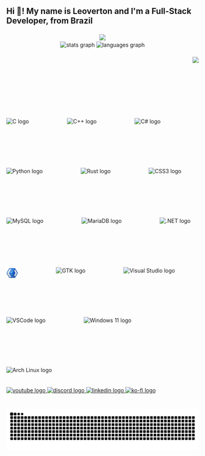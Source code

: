 <h2 align="left">Hi 👋! My name is Leoverton and I'm a Full-Stack Developer, from Brazil</h2>

###

<div align="center">
  <img src="https://discord.c99.nl/widget/theme-4/850088365306937434.png">
</div>

<div align="center">
  <img src="https://github-readme-stats.vercel.app/api?username=TXG0Fk3&hide_title=false&hide_rank=false&show_icons=true&include_all_commits=true&count_private=true&disable_animations=false&card_width=420&theme=catppuccin_mocha&locale=en&hide_border=false" height="170" alt="stats graph"  />
  <img src="https://github-readme-stats.vercel.app/api/top-langs?username=TXG0Fk3&locale=en&hide_title=false&layout=compact&card_width=420&langs_count=8&theme=catppuccin_mocha&hide_border=false" height="170" alt="languages graph"  />
</div>

###

<img align="right" height="160" src="https://64.media.tumblr.com/c54cc0334dc72952b8c3e3cd235c24c6/ca4cffc55a37b1a4-be/s540x810/1e1a368c80b667f69ceaa1890bbb584b3a387eb8.gif"  />

###

<div align="left"
     style="
       display: inline-flex;
       flex-wrap: wrap;
       gap: 100px;
     ">
  <img src="https://cdn.jsdelivr.net/gh/devicons/devicon/icons/c/c-original.svg"
       alt="C logo" height="30" />
  <img src="https://cdn.jsdelivr.net/gh/devicons/devicon/icons/cplusplus/cplusplus-original.svg"
       alt="C++ logo" height="30" />
  <img src="https://cdn.jsdelivr.net/gh/devicons/devicon/icons/csharp/csharp-original.svg"
       alt="C# logo" height="30" />
  <img src="https://cdn.jsdelivr.net/gh/devicons/devicon/icons/python/python-original.svg"
       alt="Python logo" height="30" />
  <img src="https://github.com/user-attachments/assets/92f979ef-9464-470c-90ff-f517270f988e"
       alt="Rust logo" height="30" />
  <img src="https://cdn.jsdelivr.net/gh/devicons/devicon/icons/css3/css3-original.svg"
       alt="CSS3 logo" height="30" />
  <img src="https://cdn.jsdelivr.net/gh/devicons/devicon/icons/mysql/mysql-original.svg"
       alt="MySQL logo" height="30" />
  <img src="https://cdn.jsdelivr.net/gh/devicons/devicon/icons/mariadb/mariadb-original.svg"
       alt="MariaDB logo" height="30" />
  <img src="https://learn.microsoft.com/dotnet/media/dotnet-logo.png"
       alt=".NET logo" height="30" />
  <img src="https://raw.githubusercontent.com/github/explore/cf735b00a13552a3f65867be555de24a51aff94c/topics/winui/winui.png"
       alt="WinUI3 logo" height="30" />
  <img src="https://th.bing.com/th/id/R.ac55f88821f8035a0bebbff84e31da7d?rik=uMsWj1PshSqc%2bw&pid=ImgRaw&r=0"
       alt="GTK logo" height="30" />
  <img src="https://upload.wikimedia.org/wikipedia/commons/thumb/5/59/Visual_Studio_Icon_2019.svg/512px-Visual_Studio_Icon_2019.svg.png"
       alt="Visual Studio logo" height="30" />
  <img src="https://cdn.jsdelivr.net/gh/devicons/devicon/icons/vscode/vscode-original.svg"
       alt="VSCode logo" height="30" />
  <img src="https://logospng.org/download/windows-11/logo-windows-11-icon-1024.png"
       alt="Windows 11 logo" height="30" />
  <img src="https://th.bing.com/th/id/R.ca1e3cbffbdb38fad2f932b9b83827a8?rik=3LKBfalCo3IXMA&riu=http%3a%2f%2fwiki.installgentoo.com%2fimages%2ff%2ff9%2fArch-linux-logo.png&ehk=zpCvsmXM4LTJwoWXpbb0MUPwP1CF8qQxIflAvYUr2CE%3d&risl=&pid=ImgRaw&r=0"
       alt="Arch Linux logo" height="30" />
</div>

###

<div align="left">
  <a href="https://www.youtube.com/@txg0fk3" target="_blank">
    <img src="https://img.shields.io/static/v1?message=Youtube&logo=youtube&label=&color=FF0000&logoColor=white&labelColor=&style=flat" height="30" alt="youtube logo"  />
  </a>
  <a href="https://discord.com/users/txg0fk3" target="_blank">
    <img src="https://img.shields.io/static/v1?message=Discord&logo=discord&label=&color=7289DA&logoColor=white&labelColor=&style=flat" height="30" alt="discord logo"  />
  </a>
  <a href="https://www.linkedin.com/in/leoverton-barros-xavier-565111307/?originalSubdomain=br" target="_blank">
    <img src="https://img.shields.io/static/v1?message=LinkedIn&logo=linkedin&label=&color=0077B5&logoColor=white&labelColor=&style=flat" height="30" alt="linkedin logo"  />
  </a>
  <a href="https://ko-fi.com/txg0fk3" target="_blank">
    <img src="https://img.shields.io/static/v1?message=Ko-fi&logo=ko-fi&label=&color=F16061&logoColor=white&labelColor=&style=flat" height="30" alt="ko-fi logo"  />
  </a>
</div>

###

<br clear="both">

<img src="https://raw.githubusercontent.com/TXG0Fk3/TXG0Fk3/output/snake.svg" alt="Snake animation" />

###
